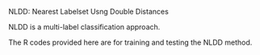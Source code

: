 NLDD: Nearest Labelset Usng Double Distances

NLDD is a multi-label classification approach.

The R codes provided here are for training and testing the NLDD method.
